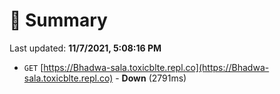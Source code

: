 # 📖 Summary
Last updated: **11/7/2021, 5:08:16 PM**

- `GET` [https://Bhadwa-sala.toxicblte.repl.co](https://Bhadwa-sala.toxicblte.repl.co) - **Down** (2791ms)

